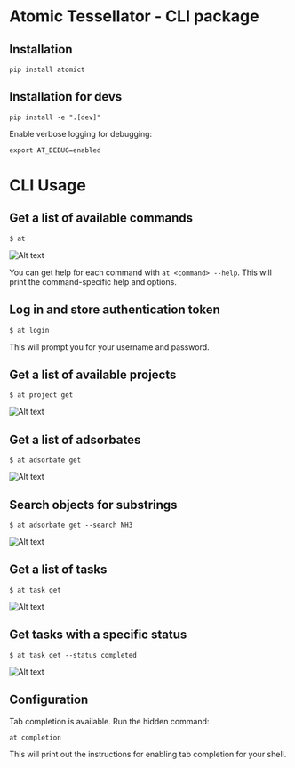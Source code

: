# Atomic Tessellator - CLI package

## Installation
```
pip install atomict
```

## Installation for devs
```
pip install -e ".[dev]"
```

Enable verbose logging for debugging:

```
export AT_DEBUG=enabled
```

# CLI Usage

## Get a list of available commands

```$ at```

![Alt text](img/at.png?raw=true "at")

You can get help for each command with `at <command> --help`. This will print the command-specific help and options.
## Log in and store authentication token

```$ at login```

This will prompt you for your username and password.


## Get a list of available projects

```$ at project get```

![Alt text](img/at_project_get.png?raw=true "at project get")


## Get a list of adsorbates

```$ at adsorbate get```

![Alt text](img/at_adsorbate_get.png?raw=true "at adsorbate get")

## Search objects for substrings

```$ at adsorbate get --search NH3```

![Alt text](img/at_adsorbate_get_search.png?raw=true "at adsorbate get --search")

## Get a list of tasks

```$ at task get```

![Alt text](img/at_task_get.png?raw=true "at task get")

## Get tasks with a specific status

```$ at task get --status completed```

![Alt text](img/at_task_get_completed.png?raw=true "at task get --status completed")

## Configuration

Tab completion is available. Run the hidden command:

```at completion```

This will print out the instructions for enabling tab completion for your shell.
